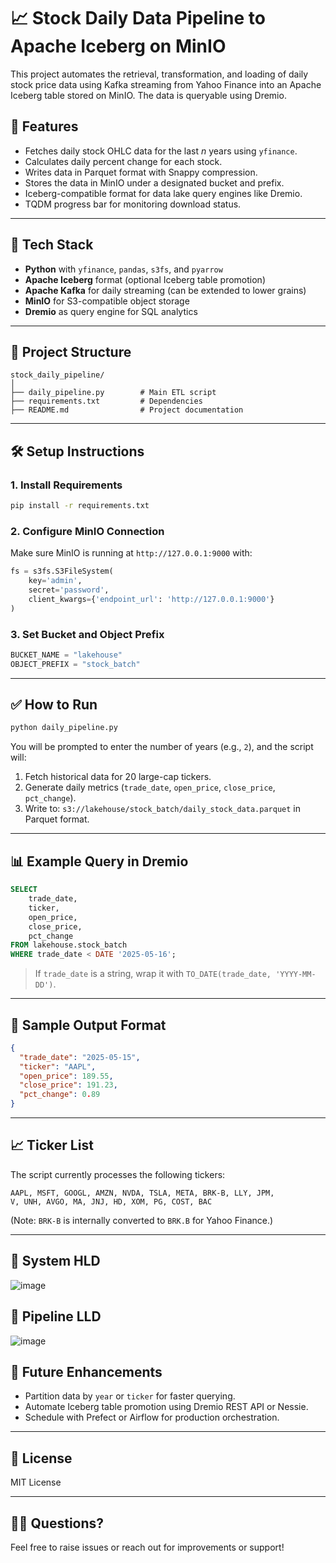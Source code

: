
# 📈 Stock Daily Data Pipeline to Apache Iceberg on MinIO

This project automates the retrieval, transformation, and loading of daily stock price data using Kafka streaming from Yahoo Finance into an Apache Iceberg table stored on MinIO. The data is queryable using Dremio.

## 🚀 Features

- Fetches daily stock OHLC data for the last _n_ years using `yfinance`.
- Calculates daily percent change for each stock.
- Writes data in Parquet format with Snappy compression.
- Stores the data in MinIO under a designated bucket and prefix.
- Iceberg-compatible format for data lake query engines like Dremio.
- TQDM progress bar for monitoring download status.

---

## 🧾 Tech Stack

- **Python** with `yfinance`, `pandas`, `s3fs`, and `pyarrow`
- **Apache Iceberg** format (optional Iceberg table promotion)
- **Apache Kafka** for daily streaming (can be extended to lower grains)
- **MinIO** for S3-compatible object storage
- **Dremio** as query engine for SQL analytics

---

## 📂 Project Structure

```
stock_daily_pipeline/
│
├── daily_pipeline.py        # Main ETL script
├── requirements.txt         # Dependencies
├── README.md                # Project documentation
```

---

## 🛠️ Setup Instructions

### 1. Install Requirements

```bash
pip install -r requirements.txt
```

### 2. Configure MinIO Connection

Make sure MinIO is running at `http://127.0.0.1:9000` with:

```python
fs = s3fs.S3FileSystem(
    key='admin',
    secret='password',
    client_kwargs={'endpoint_url': 'http://127.0.0.1:9000'}
)
```

### 3. Set Bucket and Object Prefix

```python
BUCKET_NAME = "lakehouse"
OBJECT_PREFIX = "stock_batch"
```

---

## ✅ How to Run

```bash
python daily_pipeline.py
```

You will be prompted to enter the number of years (e.g., `2`), and the script will:

1. Fetch historical data for 20 large-cap tickers.
2. Generate daily metrics (`trade_date`, `open_price`, `close_price`, `pct_change`).
3. Write to: `s3://lakehouse/stock_batch/daily_stock_data.parquet` in Parquet format.

---

## 📊 Example Query in Dremio

```sql
SELECT
    trade_date,
    ticker,
    open_price,
    close_price,
    pct_change
FROM lakehouse.stock_batch
WHERE trade_date < DATE '2025-05-16';
```

> If `trade_date` is a string, wrap it with `TO_DATE(trade_date, 'YYYY-MM-DD')`.

---

## 🧪 Sample Output Format

```json
{
  "trade_date": "2025-05-15",
  "ticker": "AAPL",
  "open_price": 189.55,
  "close_price": 191.23,
  "pct_change": 0.89
}
```

---

## 📈 Ticker List

The script currently processes the following tickers:

```
AAPL, MSFT, GOOGL, AMZN, NVDA, TSLA, META, BRK-B, LLY, JPM,
V, UNH, AVGO, MA, JNJ, HD, XOM, PG, COST, BAC
```

(Note: `BRK-B` is internally converted to `BRK.B` for Yahoo Finance.)

---

## 🧪 System HLD

![image](https://github.com/user-attachments/assets/ee63289c-5cad-4b59-b231-7795d2448463)

## 🔄 Pipeline LLD 

![image](https://github.com/user-attachments/assets/a0874d5a-60e0-48ee-9979-05b4f7ebb130)


## 🔄 Future Enhancements

- Partition data by `year` or `ticker` for faster querying.
- Automate Iceberg table promotion using Dremio REST API or Nessie.
- Schedule with Prefect or Airflow for production orchestration.

---

## 🧾 License

MIT License

---

## 🙋‍♂️ Questions?

Feel free to raise issues or reach out for improvements or support!

